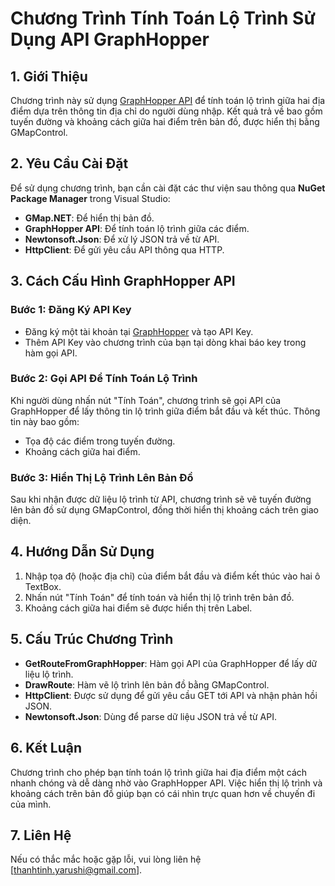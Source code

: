 # Chương Trình Tính Toán Lộ Trình Sử Dụng API GraphHopper

## 1. Giới Thiệu
Chương trình này sử dụng [GraphHopper API](https://www.graphhopper.com/) để tính toán lộ trình giữa hai địa điểm dựa trên thông tin địa chỉ do người dùng nhập. Kết quả trả về bao gồm tuyến đường và khoảng cách giữa hai điểm trên bản đồ, được hiển thị bằng GMapControl.

## 2. Yêu Cầu Cài Đặt
Để sử dụng chương trình, bạn cần cài đặt các thư viện sau thông qua **NuGet Package Manager** trong Visual Studio:
- **GMap.NET**: Để hiển thị bản đồ.
- **GraphHopper API**: Để tính toán lộ trình giữa các điểm.
- **Newtonsoft.Json**: Để xử lý JSON trả về từ API.
- **HttpClient**: Để gửi yêu cầu API thông qua HTTP.

## 3. Cách Cấu Hình GraphHopper API

### Bước 1: Đăng Ký API Key
- Đăng ký một tài khoản tại [GraphHopper](https://www.graphhopper.com/) và tạo API Key.
- Thêm API Key vào chương trình của bạn tại dòng khai báo key trong hàm gọi API.

### Bước 2: Gọi API Để Tính Toán Lộ Trình
Khi người dùng nhấn nút "Tính Toán", chương trình sẽ gọi API của GraphHopper để lấy thông tin lộ trình giữa điểm bắt đầu và kết thúc. Thông tin này bao gồm:
- Tọa độ các điểm trong tuyến đường.
- Khoảng cách giữa hai điểm.

### Bước 3: Hiển Thị Lộ Trình Lên Bản Đồ
Sau khi nhận được dữ liệu lộ trình từ API, chương trình sẽ vẽ tuyến đường lên bản đồ sử dụng GMapControl, đồng thời hiển thị khoảng cách trên giao diện.

## 4. Hướng Dẫn Sử Dụng

1. Nhập tọa độ (hoặc địa chỉ) của điểm bắt đầu và điểm kết thúc vào hai ô TextBox.
2. Nhấn nút "Tính Toán" để tính toán và hiển thị lộ trình trên bản đồ.
3. Khoảng cách giữa hai điểm sẽ được hiển thị trên Label.

## 5. Cấu Trúc Chương Trình
- **GetRouteFromGraphHopper**: Hàm gọi API của GraphHopper để lấy dữ liệu lộ trình.
- **DrawRoute**: Hàm vẽ lộ trình lên bản đồ bằng GMapControl.
- **HttpClient**: Được sử dụng để gửi yêu cầu GET tới API và nhận phản hồi JSON.
- **Newtonsoft.Json**: Dùng để parse dữ liệu JSON trả về từ API.

## 6. Kết Luận
Chương trình cho phép bạn tính toán lộ trình giữa hai địa điểm một cách nhanh chóng và dễ dàng nhờ vào GraphHopper API. Việc hiển thị lộ trình và khoảng cách trên bản đồ giúp bạn có cái nhìn trực quan hơn về chuyến đi của mình.

## 7. Liên Hệ
Nếu có thắc mắc hoặc gặp lỗi, vui lòng liên hệ [thanhtinh.yarushi@gmail.com].
